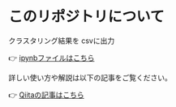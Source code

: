 # このリポジトリについて

クラスタリング結果を csvに出力

👉 [ipynbファイルはこちら](https://github.com/iwakazusuwa/ipynb_clustering)

詳しい使い方や解説は以下の記事をご覧ください。

👉 [Qiitaの記事はこちら](https://qiita.com/iwakazusuwa/items/15951976bf33dcfc5361)
